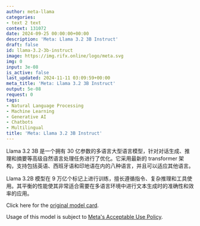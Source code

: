 ```yaml
---
author: meta-llama
categories:
- text 2 text
context: 131072
date: 2024-09-25 00:00:00+00:00
description: 'Meta: Llama 3.2 3B Instruct'
draft: false
id: llama-3.2-3b-instruct
image: https://img.rifx.online/logo/meta.svg
img: 0
input: 3e-08
is_active: false
last_updated: 2024-11-11 03:09:59+00:00
meta_title: 'Meta: Llama 3.2 3B Instruct'
output: 5e-08
request: 0
tags:
- Natural Language Processing
- Machine Learning
- Generative AI
- Chatbots
- Multilingual
title: 'Meta: Llama 3.2 3B Instruct'
---
```




Llama 3.2 3B 是一个拥有 30 亿参数的多语言大型语言模型，针对对话生成、推理和摘要等高级自然语言处理任务进行了优化。它采用最新的 transformer 架构，支持包括英语、西班牙语和印地语在内的八种语言，并且可以适应其他语言。

Llama 3.2B 模型在 9 万亿个标记上进行训练，擅长遵循指令、复杂推理和工具使用。其平衡的性能使其非常适合需要在多语言环境中进行文本生成时的准确性和效率的应用。

Click here for the [original model card](https://github.com/meta-llama/llama-models/blob/main/models/llama3_2/MODEL_CARD.md).

Usage of this model is subject to [Meta's Acceptable Use Policy](https://www.llama.com/llama3/use-policy/).

